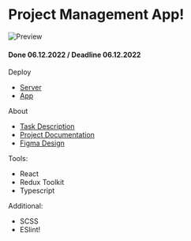 # Project Management App!

![Preview](https://user-images.githubusercontent.com/26232484/202292480-e4086f8d-f233-465a-ac6c-6b758b9d08d5.png)

#### Done 06.12.2022 / Deadline 06.12.2022

Deploy
* [Server](https://final-task-backend-production-3625.up.railway.app/api-docs/#/)
* [App](https://mrdoker1.github.io/project-management-app/)

About
* [Task Description](https://github.com/rolling-scopes-school/tasks/blob/master/tasks/react/project-management-system-EN.md)
* [Project Documentation](https://goofy-secure-b26.notion.site/React-PM-App-50f7bf06748a4bf5a99317ef066027fe)
* [Figma Design](https://www.figma.com/file/HHDYCgo8Nik91m0P6JpxBH/PM-App?node-id=1004%3A210175&t=8Otf56UyOdTKgCH0-1)

Tools:
* React
* Redux Toolkit
* Typescript

Additional:
* SCSS
* ESlint!
